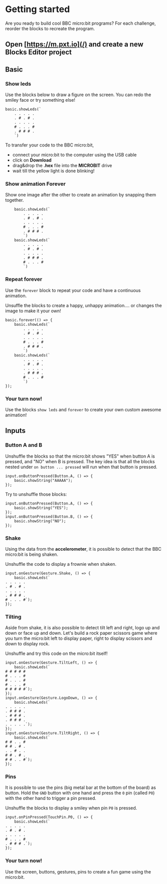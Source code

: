 # Getting started

Are you ready to build cool BBC micro:bit programs? For each challenge, reorder the blocks to recreate the program.

## Open [https://m.pxt.io](/) and create a new **Blocks Editor** project

## Basic

### Show leds

Use the blocks below to draw a figure on the screen. You can redo the smiley face or try something else!

```shuffle
basic.showLeds(`
    . . . . .
    . # . # .
    . . . . .
    # . . . #
    . # # # .
    `)
```

To transfer your code to the BBC micro:bit, 
* connect your micro:bit to the computer using the USB cable
* click on **Download**
* drag&drop the **.hex** file into the **MICROBIT** drive
* wait till the yellow light is done blinking!

### Show animation Forever

Show one image after the other to create an animation by snapping them together.

```blocks
    basic.showLeds(`
        . . . . .
        . # . # .
        . . . . .
        # . . . #
        . # # # .
        `)
    basic.showLeds(`
        . . . . .
        . # . # .
        . . . . .
        . # # # .
        # . . . #
        `)
```


### Repeat forever

Use the ``forever`` block to repeat your code and have a continuous animation.

Unsuffle the blocks to create a happy, unhappy animation.... or changes the image to make it your own!
```shuffle
basic.forever(() => {
    basic.showLeds(`
        . . . . .
        . # . # .
        . . . . .
        # . . . #
        . # # # .
        `)
    basic.showLeds(`
        . . . . .
        . # . # .
        . . . . .
        . # # # .
        # . . . #
        `)
});
```

### Your turn now!

Use the blocks ``show leds`` and ``forever``
to create your own custom awesome animation!

## Inputs

### Button A and B

Unshuffle the blocks so that the micro:bit shows "YES" when button A is pressed, and "NO" when B is pressed. 
The key idea is that all the blocks nested under `on button ... pressed` will run when that button is pressed.

```blocks
input.onButtonPressed(Button.A, () => {
    basic.showString("AAAAA");
});
```

Try to unshuffle those blocks:
```shuffle
input.onButtonPressed(Button.A, () => {
    basic.showString("YES");
});
input.onButtonPressed(Button.B, () => {
    basic.showString("NO");
});
```

### Shake

Using the data from the **accelerometer**, it is possible to detect that the BBC micro:bit is being shaken.

Unshuffle the code to display a frownie when shaken.
```shuffle
input.onGesture(Gesture.Shake, () => {
    basic.showLeds(`
. . . . .
. # . # .
. . . . .
. # # # .
# . . . #`);
});
```

### Tilting

Aside from shake, it is also possible to detect tilt left and right, logo up and down or face up and down.
Let's build a rock paper scissors game where you turn the micro:bit left to display paper, right to display scissors and down to display rock.

Unshuffle and try this code on the micro:bit itself!
```shuffle
input.onGesture(Gesture.TiltLeft, () => {
    basic.showLeds(`
# # # # #
# . . . #
# . . . #
# . . . #
# # # # #`);
});
input.onGesture(Gesture.LogoDown, () => {
    basic.showLeds(`
. . . . .
. # # # .
. # # # .
. # # # .
. . . . .`);
});
input.onGesture(Gesture.TiltRight, () => {
    basic.showLeds(`
# # . . #
# # . # .
. . # . .
# # . # .
# # . . #`);
});
```

### Pins

It is possible to use the pins (big metal bar at the bottom of the board) as button. Hold the ``GND`` button with one hand and press the ``0`` pin 
(called ``P0``) with the other hand to trigger a pin pressed.

Unshuffle the blocks to display a smiley when pin ``P0`` is pressed.
```shuffle
input.onPinPressed(TouchPin.P0, () => {
    basic.showLeds(`
. . . . .
. # . # .
. . . . .
# . . . #
. # # # .`);
});
```

### Your turn now!

Use the screen, buttons, gestures, pins to create a fun game using the micro:bit.